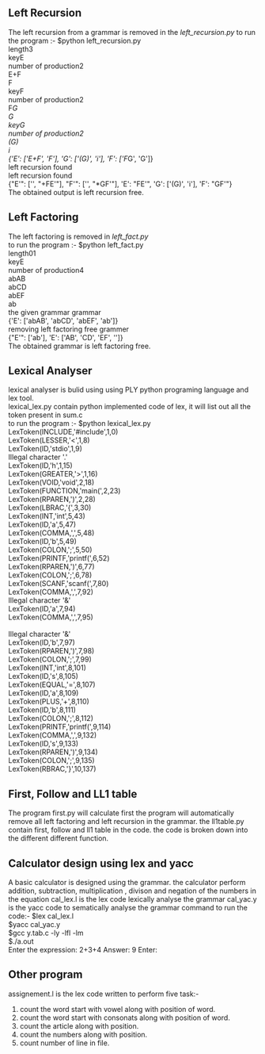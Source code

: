 ## Left Recursion ##
The left recursion from a grammar is removed in the *left_recursion.py*
to run the program :- $python left_recursion.py<br /> 
length3<br />
keyE<br />
number of production2<br />
E+F<br />
F<br />
keyF<br />
number of production2<br />
F*G<br />
G<br />
keyG<br />
number of production2<br />
(G)<br />
i<br />
{'E': ['E+F', 'F'], 'G': ['(G)', 'i'], 'F': ['F*G', 'G']}<br />
left recursion found<br />
left recursion found<br />
{"E'": ['', "+FE'"], "F'": ['', "*GF'"], 'E': "FE'", 'G': ['(G)', 'i'], 'F': "GF'"}<br />
The obtained output is left recursion free.
## Left Factoring ##
The left factoring is removed in *left_fact.py*<br />
to run the program :- $python left_fact.py <br />
length01<br />
keyE<br />
number of production4<br />
abAB<br />
abCD<br />
abEF<br />
ab<br />
the given grammar grammar<br />
{'E': ['abAB', 'abCD', 'abEF', 'ab']}<br />
removing left factoring free grammer<br />
{"E'": ['ab'], 'E': ['AB', 'CD', 'EF', '']}<br />
The obtained grammar is left factoring free.
## Lexical Analyser ##
lexical analyser is bulid using using PLY python programing language and lex tool.<br />
lexical_lex.py contain python implemented code of lex, it will list out all the token present in sum.c<br />
to run the program :- $python lexical_lex.py <br />
LexToken(INCLUDE,'#include',1,0)<br />
LexToken(LESSER,'<',1,8)<br />
LexToken(ID,'stdio',1,9)<br />
Illegal character '.'<br />
LexToken(ID,'h',1,15)<br />
LexToken(GREATER,'>',1,16)<br />
LexToken(VOID,'void',2,18)<br />
LexToken(FUNCTION,'main(',2,23)<br />
LexToken(RPAREN,')',2,28)<br />
LexToken(LBRAC,'{',3,30)<br />
LexToken(INT,'int',5,43)<br />
LexToken(ID,'a',5,47)<br />
LexToken(COMMA,',',5,48)<br />
LexToken(ID,'b',5,49)<br />
LexToken(COLON,';',5,50)<br />
LexToken(PRINTF,'printf(',6,52)<br />
LexToken(RPAREN,')',6,77)<br />
LexToken(COLON,';',6,78)<br />
LexToken(SCANF,'scanf(',7,80)<br />
LexToken(COMMA,',',7,92)<br />
Illegal character '&'<br />
LexToken(ID,'a',7,94)<br />
LexToken(COMMA,',',7,95)<br /><br />
Illegal character '&'<br />
LexToken(ID,'b',7,97)<br />
LexToken(RPAREN,')',7,98)<br />
LexToken(COLON,';',7,99)<br />
LexToken(INT,'int',8,101)<br />
LexToken(ID,'s',8,105)<br />
LexToken(EQUAL,'=',8,107)<br />
LexToken(ID,'a',8,109)<br />
LexToken(PLUS,'+',8,110)<br />
LexToken(ID,'b',8,111)<br />
LexToken(COLON,';',8,112)<br />
LexToken(PRINTF,'printf(',9,114)<br />
LexToken(COMMA,',',9,132)<br />
LexToken(ID,'s',9,133)<br />
LexToken(RPAREN,')',9,134)<br />
LexToken(COLON,';',9,135)<br />
LexToken(RBRAC,'}',10,137)<br />
## First, Follow and LL1  table ##
The program first.py will calculate first the program will automatically remove all left factoring and left recursion in the grammar.
the ll1table.py contain first, follow and ll1 table in the code.
the code is broken down into the different different function.
## Calculator design using lex and yacc ##
A basic calculator is designed using the grammar.
the calculator perform addition, subtraction, multiplication , divison and negation of the numbers in the equation
cal_lex.l is the lex code lexically analyse the grammar
cal_yac.y is the yacc code to sematically analyse the grammar
command to run the code:-
$lex cal_lex.l<br />
$yacc cal_yac.y<br />
$gcc y.tab.c -ly -lfl -lm<br />
$./a.out<br />
Enter the expression: 2+3+4
Answer: 9 
Enter:

## Other program ##
assignement.l is the lex code written to perform five task:-
1. count the word start with vowel along with position of word.
2. count the word start with consonats along with position of word.
3. count the article along with position.
4. count the numbers along with position.
5. count number of line in file.
